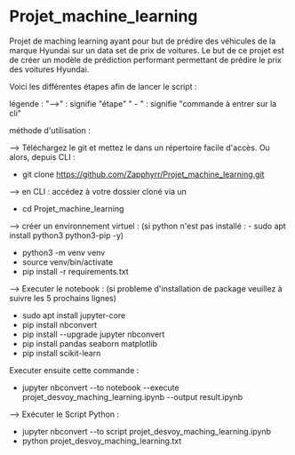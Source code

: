 # Projet_machine_learning
Projet de maching learning ayant pour but de prédire des véhicules de la marque Hyundai sur un data set de prix de voitures. Le but de ce projet est de créer un modèle de prédiction performant permettant de prédire le prix des voitures Hyundai.

Voici les différentes étapes afin de lancer le script :

légende : 
"-->" : signifie "étape"
" - " : signifie "commande à entrer sur la cli"

méthode d'utilisation :

--> Téléchargez le git et mettez le dans un répertoire facile d'accès. 
Ou alors, depuis CLI : 
- git clone https://github.com/Zapphyrr/Projet_machine_learning.git

--> en CLI : accédez à votre dossier cloné via un 
- cd Projet_machine_learning

--> créer un environnement virtuel :
(si python n'est pas installé : - sudo apt install python3 python3-pip -y)
- python3 -m venv venv
- source venv/bin/activate
- pip install -r requirements.txt
    
--> Executer le notebook :
(si probleme d'installation de package veuillez à suivre les 5 prochains lignes)
- sudo apt install jupyter-core
- pip install nbconvert
- pip install --upgrade jupyter nbconvert
- pip install pandas seaborn matplotlib
- pip install scikit-learn

Executer ensuite cette commande :
- jupyter nbconvert --to notebook --execute projet_desvoy_maching_learning.ipynb --output result.ipynb

--> Exécuter le Script Python :
- jupyter nbconvert --to script projet_desvoy_maching_learning.ipynb
- python projet_desvoy_maching_learning.txt
